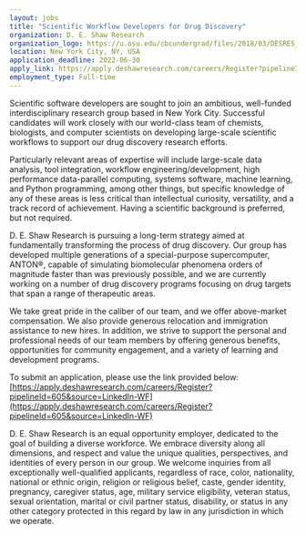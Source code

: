 ```yaml
---
layout: jobs
title: "Scientific Workflow Developers for Drug Discovery"
organization: D. E. Shaw Research
organization_logo: https://u.osu.edu/cbcundergrad/files/2018/03/DESRES_Logo_Blue-p989f9.jpg
location: New York City, NY, USA
application_deadline: 2022-06-30
apply_link: https://apply.deshawresearch.com/careers/Register?pipelineId=605&source=LinkedIn-WF
employment_type: Full-time
---
```


Scientific software developers are sought to join an ambitious, well-funded interdisciplinary research group based in New York City. Successful candidates will work closely with our world-class team of chemists, biologists, and computer scientists on developing large-scale scientific workflows to support our drug discovery research efforts.

Particularly relevant areas of expertise will include large-scale data analysis, tool integration, workflow engineering/development, high performance data-parallel computing, systems software, machine learning, and Python programming, among other things, but specific knowledge of any of these areas is less critical than intellectual curiosity, versatility, and a track record of achievement. Having a scientific background is preferred, but not required.

D. E. Shaw Research is pursuing a long-term strategy aimed at fundamentally transforming the process of drug discovery. Our group has developed multiple generations of a special-purpose supercomputer, ANTON®, capable of simulating biomolecular phenomena orders of magnitude faster than was previously possible, and we are currently working on a number of drug discovery programs focusing on drug targets that span a range of therapeutic areas.

We take great pride in the caliber of our team, and we offer above-market compensation. We also provide generous relocation and immigration assistance to new hires. In addition, we strive to support the personal and professional needs of our team members by offering generous benefits, opportunities for community engagement, and a variety of learning and development programs.

To submit an application, please use the link provided below:
[https://apply.deshawresearch.com/careers/Register?pipelineId=605&source=LinkedIn-WF](https://apply.deshawresearch.com/careers/Register?pipelineId=605&source=LinkedIn-WF)

D. E. Shaw Research is an equal opportunity employer, dedicated to the goal of building a diverse workforce. We embrace diversity along all dimensions, and respect and value the unique qualities, perspectives, and identities of every person in our group. We welcome inquiries from all exceptionally well-qualified applicants, regardless of race, color, nationality, national or ethnic origin, religion or religious belief, caste, gender identity, pregnancy, caregiver status, age, military service eligibility, veteran status, sexual orientation, marital or civil partner status, disability, or status in any other category protected in this regard by law in any jurisdiction in which we operate.
